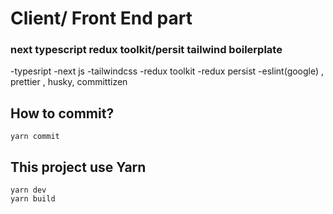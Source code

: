 # Client/ Front End part

### next typescript redux toolkit/persit tailwind boilerplate

-typesript
-next js
-tailwindcss
-redux toolkit
-redux persist
-eslint(google) , prettier , husky, committizen

## How to commit?

```
yarn commit
```

## This project use Yarn

```
yarn dev
yarn build
```
